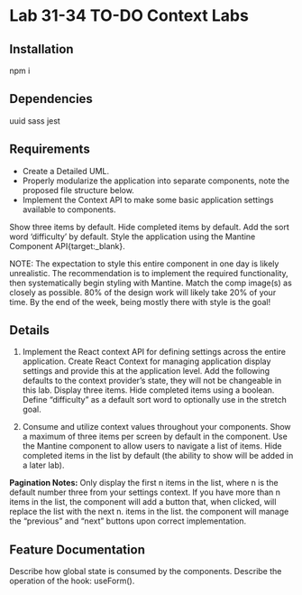 # Lab 31-34  TO-DO Context Labs

## Installation
npm i

## Dependencies
uuid sass jest

## Requirements
- Create a Detailed UML.
- Properly modularize the application into separate components, note the proposed file structure below.
- Implement the Context API to make some basic application settings available to components.

Show three items by default.
Hide completed items by default.
Add the sort word ‘difficulty’ by default.
Style the application using the Mantine Component API{target:_blank}.

NOTE: The expectation to style this entire component in one day is likely unrealistic. The recommendation is to implement the required functionality, then systematically begin styling with Mantine. Match the comp image(s) as closely as possible. 80% of the design work will likely take 20% of your time. By the end of the week, being mostly there with style is the goal!

## Details

1. Implement the React context API for defining settings across the entire application.
Create React Context for managing application display settings and provide this at the application level.
Add the following defaults to the context provider’s state, they will not be changeable in this lab.
Display three items.
Hide completed items using a boolean.
Define “difficulty” as a default sort word to optionally use in the stretch goal.

2. Consume and utilize context values throughout your components.
Show a maximum of three items per screen by default in the <List /> component.
Use the Mantine <Pagination /> component to allow users to navigate a list of items.
Hide completed items in the list by default (the ability to show will be added in a later lab).

**Pagination Notes:**
Only display the first n items in the list, where n is the default number three from your settings context.
If you have more than n items in the list, the <Pagination /> component will add a button that, when clicked, will replace the list with the next n. items in the list.
the <Pagination /> component will manage the “previous” and “next” buttons upon correct implementation.

## Feature Documentation
Describe how global state is consumed by the components.
Describe the operation of the hook: useForm().